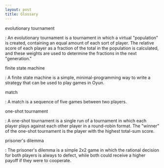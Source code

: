 ```yaml
---
layout: post
title: Glossary
---
```


evolutionary tournament

:   An evolutionary tournament is a tournament in which a virtual
    "population" is created, containing an equal amount of each sort
    of player.  The relative score of each player as a fraction of the
    total in the population is calculated, and these weights are used
    to determine the fractions in the next "generation."

finite state machine

:   A finite state machine is a simple, minimal-programming way to write a
    strategy that can be used to play games in Oyun.

match

:   A match is a sequence of five games between two players.

one-shot tournament

:   A one-shot tournament is a single run of a tournament in which each
    player plays against each other player in a round-robin format.  The
    "winner" of the one-shot tournament is the player with the highest
    total-sum score.

prisoner's dilemma

:   The prisoner's dilemma is a simple 2x2 game in which the rational
    decision for both players is always to defect, while both could
    receive a higher payoff if they were to cooperate.
